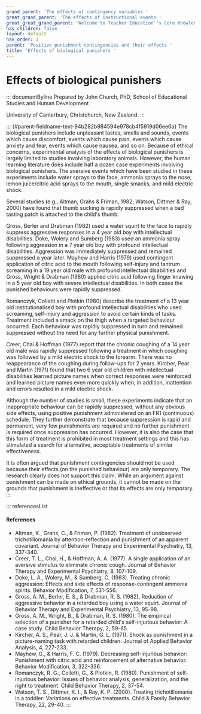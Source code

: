 ```yaml
---
grand_parent: 'The effects of contingency variables '
great_grand_parent: 'The effects of instructional events '
great_great_grand_parent: 'Welcome to Teacher Education''s Core Knowledge and Skills.'
has_children: false
layout: default
nav_order: 1
parent: 'Positive punishment contingencies and their effects '
title: 'Effects of biological punishers '
---
```

# Effects of biological punishers 


::: documentByline
Prepared by John Church, PhD, School of Educational Studies and Human
Development

University of Canterbury, Christchurch, New Zealand.
:::

::: {#parent-fieldname-text-94b282b984594e978cb4f5919d06ee6a}
The biological punishers include unpleasant tastes, smells and sounds,
events which cause discomfort, events which cause pain, events which
cause anxiety and fear, events which cause nausea, and so on. Because of
ethical concerns, experimental analysis of the effects of biological
punishers is largely limited to studies involving laboratory animals.
However, the human learning literature does include half a dozen case
experiments involving biological punishers. The aversive events which
have been studied in these experiments include water sprays to the face,
ammonia sprays to the nose, lemon juice/citric acid sprays to the mouth,
single smacks, and mild electric shock.

Several studies (e.g., Altman, Grahs & Friman, 1982; Watson, Dittmer &
Ray, 2000) have found that thumb sucking is rapidly suppressed when a
bad tasting patch is attached to the child's thumb.

Gross, Berler and Drabman (1982) used a water squirt to the face to
rapidly suppress aggressive responses in a 4 year old boy with
intellectual disabilities. Doke, Wolery and Sumberg (1983) used an
ammonia spray following aggression in a 7 year old boy with profound
intellectual disabilities. Aggression was immediately suppressed and
remained suppressed a year later. Mayhew and Harris (1979) used
contingent application of citric acid to the mouth following self-injury
and tantrum screaming in a 19 year old male with profound intellectual
disabilities and Gross, Wright & Drabman (1980) applied citric acid
following finger knawing in a 5 year old boy with severe intellectual
disabilities. In both cases the punished behaviours were rapidly
suppressed.

Romanczyk, Colletti and Plotkin (1980) describe the treatment of a 13
year old institutionalised boy with profound intellectual disabilities
who used screaming, self-injury and aggression to avoid certain kinds of
tasks. Treatment included a smack on the thigh when a targeted behaviour
occurred. Each behaviour was rapidly suppressed in turn and remained
suppressed without the need for any further physical punishment.

Creer, Chai & Hoffman (1977) report that the chronic coughing of a 14
year old male was rapidly suppressed following a treatment in which
coughing was followed by a mild electric shock to the forearm. There was
no reappearance of the coughing during follow-ups for 2 years. Kircher,
Pear and Martin (1971) found that two 6 year old children with
intellectual disabilities learned picture names when correct responses
were reinforced and learned picture names even more quickly when, in
addition, inattention and errors resulted in a mild electric shock.

Although the number of studies is small, these experiments indicate that
an inappropriate behaviour can be rapidly suppressed, without any
obvious side effects, using positive punishment administered on an FR1
(continuous) schedule. They further demonstrate that because suppression
is rapid and permanent, very few punishments are required and no further
punishment is required once suppression has occurred. However, it is
also the case that this form of treatment is prohibited in most
treatment settings and this has stimulated a search for alternative,
acceptable treatments of similar effectiveness.

It is often argued that punishment contingencies should not be used
because their effects (on the punished behaviour) are only temporary.
The research clearly does not support this claim. While an argument
against punishment can be made on ethical grounds, it cannot be made on
the grounds that punishment is ineffective or that its effects are only
temporary.
:::

::: referencesList
#### References

-   Altman, K., Grahs, C., & Friman, P. (1982). Treatment of unobserved
    trichotillomania by attention-reflection and punishment of an
    apparent covariant. Journal of Behavior Therapy and Experimental
    Psychiatry, 13, 337-340.
-   Creer, T. L., Chai, H., & Hoffman, A. A. (1977). A single
    application of an aversive stimulus to eliminate chronic cough.
    Journal of Behavior Therapy and Experimental Psychiatry, 8, 107-109.
-   Doke, L. A., Wolery, M., & Sumberg, C. (1983). Treating chronic
    aggression: Effects and side effects of response-contingent ammonia
    spirits. Behavior Modification, 7, 531-556.
-   Gross, A. M., Berler, E. S., & Drabman, R. S. (1982). Reduction of
    aggressive behavior in a retarded boy using a water squirt. Journal
    of Behavior Therapy and Experimental Psychiatry, 13, 95-98.
-   Gross, A. M., Wright, B., & Drabman, R. S. (1980). The empirical
    selection of a punisher for a retarded child\'s self-injurious
    behavior: A case study. Child Behavior Therapy, 2, 59-65.
-   Kircher, A. S., Pear, J. J. & Martin, G. L. (1971). Shock as
    punishment in a picture-naming task with retarded children. Journal
    of Applied Behavior Analysis, 4, 227-233.
-   Mayhew, G., & Harris, F. C. (1979). Decreasing self-injurious
    behavior: Punishment with citric acid and reinforcement of
    alternative behavior. Behavior Modification, 3, 322-336.
-   Romanczyk, R. G., Colletti, G., & Plotkin, R. (1980). Punishment of
    self-injurious behavior: Issues of behavior analysis,
    generalization, and the right to treatment. Child Behavior Therapy,
    2, 37-54.
-   Watson, T. S., Dittmer, K. I., & Ray, K. P. (2000). Treating
    trichotillomania in a toddler: Variations on effective treatments.
    Child & Family Behavior Therapy, 22, 29-40.
:::
